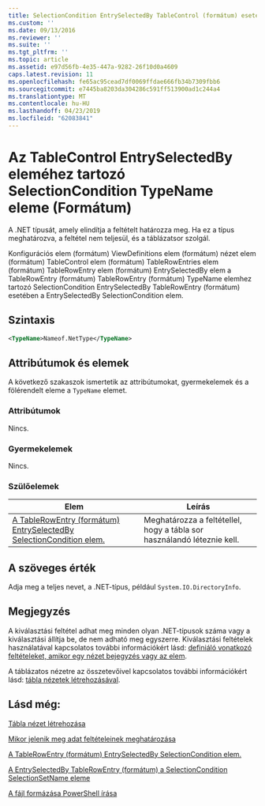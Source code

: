 ```yaml
---
title: SelectionCondition EntrySelectedBy TableControl (formátum) esetében a TypeName eleme |} A Microsoft Docs
ms.custom: ''
ms.date: 09/13/2016
ms.reviewer: ''
ms.suite: ''
ms.tgt_pltfrm: ''
ms.topic: article
ms.assetid: e97d56fb-4e35-447a-9282-26f10d0a4609
caps.latest.revision: 11
ms.openlocfilehash: fe65ac95cead7df0069ffdae666fb34b7309fbb6
ms.sourcegitcommit: e7445ba8203da304286c591ff513900ad1c244a4
ms.translationtype: MT
ms.contentlocale: hu-HU
ms.lasthandoff: 04/23/2019
ms.locfileid: "62083841"
---
```

# <a name="typename-element-for-selectioncondition-for-entryselectedby-for-tablecontrol-format"></a>Az TableControl EntrySelectedBy eleméhez tartozó SelectionCondition TypeName eleme (Formátum)

A .NET típusát, amely elindítja a feltételt határozza meg. Ha ez a típus meghatározva, a feltétel nem teljesül, és a táblázatsor szolgál.

Konfigurációs elem (formátum) ViewDefinitions elem (formátum) nézet elem (formátum) TableControl elem (formátum) TableRowEntries elem (formátum) TableRowEntry elem (formátum) EntrySelectedBy elem a TableRowEntry (formátum) TableRowEntry (formátum) TypeName elemhez tartozó SelectionCondition EntrySelectedBy TableRowEntry (formátum) esetében a EntrySelectedBy SelectionCondition elem.

## <a name="syntax"></a>Szintaxis

```xml
<TypeName>Nameof.NetType</TypeName>
```

## <a name="attributes-and-elements"></a>Attribútumok és elemek

A következő szakaszok ismertetik az attribútumokat, gyermekelemek és a fölérendelt eleme a `TypeName` elemet.

### <a name="attributes"></a>Attribútumok

Nincs.

### <a name="child-elements"></a>Gyermekelemek

Nincs.

### <a name="parent-elements"></a>Szülőelemek

|Elem|Leírás|
|-------------|-----------------|
|[A TableRowEntry (formátum) EntrySelectedBy SelectionCondition elem.](./selectioncondition-element-for-entryselectedby-for-tablecontrol-format.md)|Meghatározza a feltétellel, hogy a tábla sor használandó léteznie kell.|

## <a name="text-value"></a>A szöveges érték

Adja meg a teljes nevet, a .NET-típus, például `System.IO.DirectoryInfo`.

## <a name="remarks"></a>Megjegyzés

A kiválasztási feltétel adhat meg minden olyan .NET-típusok száma vagy a kiválasztási állítja be, de nem adható meg egyszerre. Kiválasztási feltételek használatával kapcsolatos további információkért lásd: [definiáló vonatkozó feltételeket, amikor egy nézet bejegyzés vagy az elem](./defining-conditions-for-displaying-data.md).

A táblázatos nézetre az összetevőivel kapcsolatos további információkért lásd: [tábla nézetek létrehozásával](./creating-a-table-view.md).

## <a name="see-also"></a>Lásd még:

[Tábla nézet létrehozása](./creating-a-table-view.md)

[Mikor jelenik meg adat feltételeinek meghatározása](./defining-conditions-for-displaying-data.md)

[A TableRowEntry (formátum) EntrySelectedBy SelectionCondition elem.](./selectioncondition-element-for-entryselectedby-for-tablecontrol-format.md)

[A EntrySelectedBy TableRowEntry (formátum) a SelectionCondition SelectionSetName eleme](./selectionsetname-element-for-selectioncondition-for-entryselectedby-for-tablecontrol-format.md)

[A fájl formázása PowerShell írása](./writing-a-powershell-formatting-file.md)
